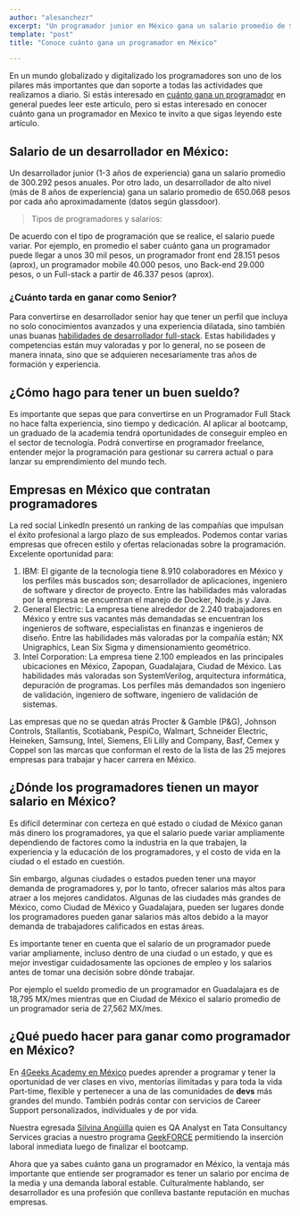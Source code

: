 ```yaml
---
author: "alesanchezr"
excerpt: "Un programador junior en México gana un salario promedio de $300.292 anuales; y un desarrollador de alto nivel  gana un salario promedio de $650.068 por año"
template: "post" 
title: "Conoce cuánto gana un programador en México"

---
```


En un mundo globalizado y digitalizado los programadores son uno de los pilares más importantes que dan soporte a todas las actividades que realizamos a diario. Si estás interesado en [cuánto gana un programador](https://4geeksacademy.com/es/blog-en-espanol/cuanto-gana-un-programador) en general puedes leer este articulo, pero si estas interesado en conocer cuánto gana un programador en Mexico te invito a que sigas leyendo este artículo.

## Salario de un desarrollador en México: 

Un desarrollador junior (1-3 años de experiencia) gana un salario promedio de 300.292 pesos anuales. Por otro lado, un desarrollador de alto nivel (más de 8 años de experiencia) gana un salario promedio de 650.068 pesos por cada año aproximadamente (datos según glassdoor). 

> Tipos de programadores y salarios:

De acuerdo con el tipo de programación que se realice, el salario puede variar. Por ejemplo, en promedio el saber cuánto gana un programador puede llegar a unos 30 mil pesos, un programador front end 28.151 pesos (aprox), un programador mobile 40.000 pesos, uno Back-end 29.000 pesos, o un Full-stack a partir de 46.337 pesos (aprox).

### ¿Cuánto tarda en ganar como Senior?

Para convertirse en desarrollador senior hay que tener un perfil que incluya no solo conocimientos avanzados y una experiencia dilatada, sino también unas buanas [habilidades de desarrollador full-stack](https://4geeksacademy.com/es/full-stack/habilidades-desarrollador-full-stack). Estas habilidades y competencias están muy valoradas y por lo general, no se poseen de manera innata, sino que se adquieren necesariamente tras años de formación y experiencia.

## ¿Cómo hago para tener un buen sueldo? 

Es importante que sepas que para convertirse en un Programador Full Stack no hace falta experiencia, sino tiempo y dedicación. Al aplicar al bootcamp, un graduado de la academia tendrá oportunidades de conseguir empleo en el sector de tecnología. Podrá convertirse en programador freelance, entender mejor la programación para gestionar su carrera actual o para lanzar su emprendimiento del mundo tech.

## Empresas  en México que contratan programadores 

La red social LinkedIn presentó un ranking de las compañías que impulsan el éxito profesional a largo plazo de sus empleados. Podemos contar varias empresas que ofrecen estilo y ofertas relacionadas sobre la programación. Excelente oportunidad para: 

1.  IBM: El gigante de la tecnología tiene 8.910 colaboradores en México y los perfiles más buscados son; desarrollador de aplicaciones, ingeniero de software y director de proyecto. Entre las habilidades más valoradas por la empresa se encuentran el manejo de Docker, Node.js y Java.
2. General Electric: La empresa tiene alrededor de 2.240 trabajadores en México y entre sus vacantes más demandadas se encuentran los ingenieros de software, especialistas en finanzas e ingenieros de diseño. Entre las habilidades más valoradas por la compañía están; NX Unigraphics, Lean Six Sigma y dimensionamiento geométrico.
3. Intel Corporation: La empresa tiene 2.100 empleados en las principales ubicaciones en México, Zapopan, Guadalajara, Ciudad de México. Las habilidades más valoradas son SystemVerilog, arquitectura informática, depuración de programas. Los perfiles más demandados son ingeniero de validación, ingeniero de software, ingeniero de validación de sistemas. 

Las empresas que no se quedan atrás Procter & Gamble (P&G), Johnson Controls, Stallantis, Scotiabank, PespiCo, Walmart, Schneider Electric, Heineken, Samsung, Intel, Siemens, Eli Lilly and Company, Basf, Cemex y Coppel son las marcas que conforman el resto de la lista de las 25 mejores empresas para trabajar y hacer carrera en México.

## ¿Dónde los programadores tienen un mayor salario en México?

Es difícil determinar con certeza en qué estado o ciudad de México ganan más dinero los programadores, ya que el salario puede variar ampliamente dependiendo de factores como la industria en la que trabajen, la experiencia y la educación de los programadores, y el costo de vida en la ciudad o el estado en cuestión.

Sin embargo, algunas ciudades o estados pueden tener una mayor demanda de programadores y, por lo tanto, ofrecer salarios más altos para atraer a los mejores candidatos. Algunas de las ciudades más grandes de México, como Ciudad de México y Guadalajara, pueden ser lugares donde los programadores pueden ganar salarios más altos debido a la mayor demanda de trabajadores calificados en estas áreas.

Es importante tener en cuenta que el salario de un programador puede variar ampliamente, incluso dentro de una ciudad o un estado, y que es mejor investigar cuidadosamente las opciones de empleo y los salarios antes de tomar una decisión sobre dónde trabajar.

Por ejemplo el sueldo promedio de un programador en Guadalajara es de 18,795 MX/mes mientras que en Ciudad de México el salario promedio de un programador seria de 27,562 MX/mes.

## ¿Qué puedo hacer para ganar como programador en México?

En [4Geeks Academy en México](https://4geeksacademy.com/es/coding-campus/bootcamp-programacion-mexico)  puedes aprender a programar y tener la oportunidad de ver clases en vivo, mentorías ilimitadas y para toda la vida Part-time, flexible y pertenecer a una de las comunidades de **devs** más grandes del mundo. También podrás contar con servicios de Career Support personalizados, individuales y de por vida.

Nuestra egresada [Silvina Angüilla](https://www.linkedin.com/in/silvina-anguilla/) quien es QA Analyst en Tata Consultancy Services gracias a nuestro programa [GeekFORCE](https://4geeksacademy.com/us/geekforce-career-support) permitiendo la inserción laboral inmediata luego de finalizar el bootcamp. 

Ahora que ya sabes cuánto gana un programador en México, la ventaja más importante que  entiende ser programador es tener un salario por encima de la media y una demanda laboral estable. Culturalmente hablando, ser desarrollador es una profesión que conlleva bastante reputación en muchas empresas.     

